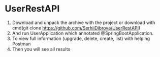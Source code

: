 # UserRestAPI

1. Download and unpack the archive with the project or download with cmd(git clone https://github.com/SerhiiDibrova/UserRestAPI)
2. And run UserApplication  which annotated @SpringBootApplication.
3. To view full information (upgrade, delete, create, list) with helping Postman
4. Then you will see all results
